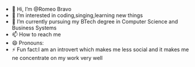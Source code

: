 - 👋 Hi, I’m @Romeo Bravo
- 👀 I’m interested in coding,singing,learning new things
- 🌱 I’m currently pursuing my BTech degree in Computer Science and Business Systems 
- 📫 How to reach me 
- 😄 Pronouns:
- ⚡ Fun fact:I am an introvert which makes me less social and it makes me ne concentrate on my work very well

<!---
RomeoBravo1102/RomeoBravo1102 is a ✨ special ✨ repository because its `README.md` (this file) appears on your GitHub profile.
You can click the Preview link to take a look at your changes.
--->
